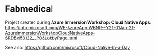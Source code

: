 # Fabmedical

Project created during **Azure Immersion Workshop: Cloud Native Apps**. 
https://info.microsoft.com/WE-AzureApp-WBNR-FY21-01Jan-21-AzureImmersionWorkshopCloudNativeApps-SRDEM53122_LP03LobbyPage.html

See also: https://github.com/microsoft/Cloud-Native-In-a-Day
